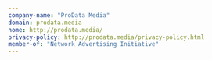```yaml
---
company-name: "ProData Media"
domain: prodata.media
home: http://prodata.media/
privacy-policy: http://prodata.media/privacy-policy.html
member-of: "Network Advertising Initiative"
---
```




